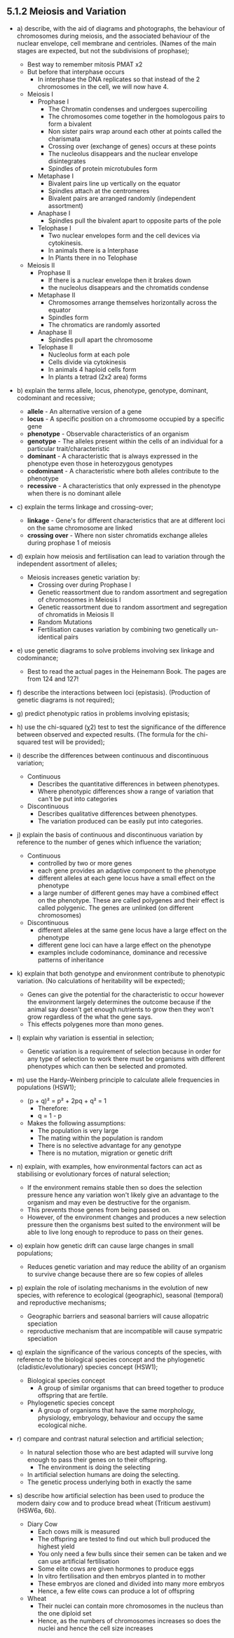 5.1.2 Meiosis and Variation
---

* a) describe, with the aid of diagrams and photographs, the behaviour of chromosomes during meiosis, and the associated behaviour of the nuclear envelope, cell membrane and centrioles. (Names of the main stages are expected, but not the subdivisions of prophase);
	* Best way to remember mitosis PMAT x2
	* But before that interphase occurs
		* In interphase the DNA replicates so that instead of the 2 chromosomes in the cell, we will now have 4.
	* Meiosis I
		* Prophase I
			* The Chromatin condenses and undergoes supercoiling
			* The chromosomes come together in the homologous pairs to form a bivalent
			* Non sister pairs wrap around each other at points called the charismata
			* Crossing over (exchange of genes) occurs at these points
			* The nucleolus disappears and the nuclear envelope disintegrates 
			* Spindles of protein microtubules form
		* Metaphase I
			* Bivalent pairs line up vertically on the equator
			* Spindles attach at the centromeres
			* Bivalent pairs are arranged randomly (independent assortment)
		* Anaphase I
			* Spindles pull the bivalent apart to opposite parts of the pole
		* Telophase I
			* Two nuclear envelopes form and the cell devices via cytokinesis.
			* In animals there is a Interphase
			* In Plants there in no Telophase
	* Meiosis II
		* Prophase II
			* If there is a nuclear envelope then it brakes down
			* the nucleolus disappears and the chromatids condense
		* Metaphase II
			* Chromosomes arrange themselves horizontally across the equator
			* Spindles form
			* The chromatics are randomly assorted
		* Anaphase II
			* Spindles pull apart the chromosome
		* Telophase II
			* Nucleolus form at each pole
			* Cells divide via cytokinesis
			* In animals 4 haploid cells form
			* In plants a tetrad (2x2 area) forms

* b) explain the terms allele, locus, phenotype, genotype, dominant, codominant and recessive;
	* **allele** - An alternative version of a gene
	* **locus** - A specific position on a chromosome occupied by a specific gene
	* **phenotype** - Observable characteristics of an organism
	* **genotype** - The alleles present within the cells of an individual for a particular trait/characteristic
	* **dominant** - A characteristic that is always expressed in the phenotype even those in heterozygous genotypes
	* **codominant** - A characteristic where both alleles contribute to the phenotype
	* **recessive** - A characteristics that only expressed in the phenotype when there is no dominant allele

* c) explain the terms linkage and crossing-over;
	* **linkage** - Gene's for different characteristics that are at different loci on the same chromosome are linked
	* **crossing over** - Where non sister chromatids exchange alleles during prophase 1 of meiosis

* d) explain how meiosis and fertilisation can lead to variation through the independent assortment of alleles;
	*  Meiosis increases genetic variation by:
		* Crossing over during Prophase I
		* Genetic reassortment due to random assortment and segregation of chromosomes in Meiosis I
		* Genetic reassortment due to random assortment and segregation of chromatids in Meiosis II
		* Random Mutations
		* Fertilisation causes variation by combining two genetically un-identical pairs
		

* e) use genetic diagrams to solve problems involving sex linkage and codominance;
	* Best to read the actual pages in the Heinemann Book. The pages are from 124 and 127!

* f) describe the interactions between loci (epistasis). (Production of genetic diagrams is not required);

* g) predict phenotypic ratios in problems involving epistasis;

* h) use the chi-squared (χ2) test to test the significance of the difference between observed and expected results. (The formula for the chi-squared test will be provided);

* i) describe the differences between continuous and discontinuous variation;
	* Continuous
		* Describes the quantitative differences in between phenotypes.
		* Where phenotypic differences show a range of variation that can't be put into categories
	* Discontinuous
		* Describes qualitative differences between phenotypes.
		* The variation produced can be easily put into categories.

* j) explain the basis of continuous and discontinuous variation by reference to the number of genes which influence the variation;
	* Continuous 
		* controlled by two or more genes
		* each gene provides an adaptive component to the phenotype
		* different alleles at each gene locus have a small effect on the phenotype
		* a large number of different genes may have a combined effect on the phenotype. These are called polygenes and their effect is called polygenic. The genes are unlinked (on different chromosomes)
	* Discontinuous 
		* different alleles at the same gene locus have a large effect on the phenotype
		* different gene loci can have a large effect on the phenotype
		* examples include codominance, dominance and recessive patterns of inheritance

* k) explain that both genotype and environment contribute to phenotypic variation. (No calculations of heritability will be expected);
	* Genes can give the potential for the characteristic to occur however the environment largely determines the outcome because if the animal say doesn't get enough nutrients to grow then they won't grow regardless of the what the gene says.
	* This effects polygenes more than mono genes.

* l) explain why variation is essential in selection;
	* Genetic variation is a requirement of selection because in order for any type of selection to work there must be organisms with different phenotypes which can then be selected and promoted.

* m) use the Hardy–Weinberg principle to calculate allele frequencies in populations (HSW1);
	*  (p + q)² = p² + 2pq + q² = 1
		* Therefore:
		*  q = 1 - p
	* Makes the following assumptions:
		* The population is very large
		* The mating within the population is random
		* There is no selective advantage for any genotype
		* There is no mutation, migration or genetic drift

* n) explain, with examples, how environmental factors can act as stabilising or evolutionary forces of natural selection;
	* If the environment remains stable then so does the selection pressure hence any variation won't likely give an advantage to the organism and may even be destructive for the organism. 
	* This prevents those genes from being passed on.
	* However, of the environment changes and produces a new selection pressure then the organisms best suited to the environment will be able to live long enough to reproduce to pass on their genes.

* o) explain how genetic drift can cause large changes in small populations;
	* Reduces genetic variation and may reduce the ability of an organism to survive change because there are so few copies of alleles

* p) explain the role of isolating mechanisms in the evolution of new species, with reference to ecological (geographic), seasonal (temporal) and reproductive mechanisms;
	* Geographic barriers and seasonal barriers will cause allopatric speciation
	* reproductive mechanism that are incompatible will cause sympatric speciation

* q) explain the significance of the various concepts of the species, with reference to the biological species concept and the phylogenetic (cladistic/evolutionary) species concept (HSW1);
	* Biological species concept
		* A group of similar organisms that can breed together to produce offspring that are fertile.
	* Phylogenetic species concept  
		* A group of organisms that have the same morphology, physiology, embryology, behaviour and occupy the same ecological niche. 

* r) compare and contrast natural selection and artificial selection;
	* In natural selection those who are best adapted will survive long enough to pass their genes on to their offspring.
		* The environment is doing the selecting
	* In artificial selection humans are doing the selecting. 
	* The genetic process underlying both in exactly the same

* s) describe how artificial selection has been used to produce the modern dairy cow and to produce bread wheat (Triticum aestivum) (HSW6a, 6b).
	* Diary Cow
		* Each cows milk is measured
		* The offspring are tested to find out which bull produced the highest yield
		* You only need a few bulls since their semen can be taken and we can use artificial fertilisation
		* Some elite cows are given hormones to produce eggs
		* In vitro fertilisation and then embryos planted in to mother
		* These embryos are cloned and divided into many more embryos 
		* Hence, a few elite cows can produce a lot of offspring
	* Wheat
		* Their nuclei can contain more chromosomes in the nucleus than the one diploid set
		* Hence, as the numbers of chromosomes increases so does the nuclei and hence the cell size increases